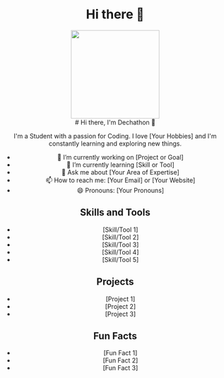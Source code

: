 
<!--
**dniamsaard4codework/dniamsaard4codework** is a ✨ _special_ ✨ repository because its `README.md` (this file) appears on your GitHub profile.

Here are some ideas to get you started:

- 🔭 I’m currently working on ...
- 🌱 I’m currently learning ...
- 👯 I’m looking to collaborate on ...
- 🤔 I’m looking for help with ...
- 💬 Ask me about ...
- 📫 How to reach me: ...
- 😄 Pronouns: ...
- ⚡ Fun fact: ...
-->

<div id="header" align="center">
  <h1> Hi there 👋 </h1>
  <img src="https://media.giphy.com/media/hqU2KkjW5bE2v2Z7Q2/giphy.gif" width="200"/>
</div>
<div id="body" align = "center">
  # Hi there, I'm Dechathon 👋

I'm a Student with a passion for Coding. I love [Your Hobbies] and I'm constantly learning and exploring new things.

- 🚀 I’m currently working on [Project or Goal]
- 🌱 I’m currently learning [Skill or Tool]
- 💬 Ask me about [Your Area of Expertise]
- 📫 How to reach me: [Your Email] or [Your Website]
- 😄 Pronouns: [Your Pronouns]

## Skills and Tools
- [Skill/Tool 1]
- [Skill/Tool 2]
- [Skill/Tool 3]
- [Skill/Tool 4]
- [Skill/Tool 5]

## Projects
- [Project 1]
- [Project 2]
- [Project 3]

## Fun Facts
- [Fun Fact 1]
- [Fun Fact 2]
- [Fun Fact 3]



